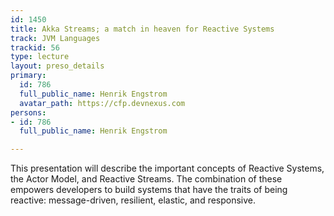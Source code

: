 ```yaml
---
id: 1450
title: Akka Streams; a match in heaven for Reactive Systems
track: JVM Languages
trackid: 56
type: lecture
layout: preso_details
primary:
  id: 786
  full_public_name: Henrik Engstrom
  avatar_path: https://cfp.devnexus.com
persons:
- id: 786
  full_public_name: Henrik Engstrom

---
```

This presentation will describe the important concepts of Reactive Systems, the Actor Model, and Reactive Streams. The combination of these empowers developers to build systems that have the traits of being reactive: message-driven, resilient, elastic, and responsive.  